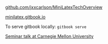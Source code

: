 [github.com/jxxcarlson/MiniLatexTechOverview](https://github.com/jxxcarlson/MiniLatexTechOverview)

[minilatex.gitbook.io](https://minilatex.gitbook.io)

To serve gitbook locally: `gitbook serve`

[Seminar talk at Carnegie Mellon University](https://www.csd.cs.cmu.edu/calendar/principles-programming-seminar-0)
